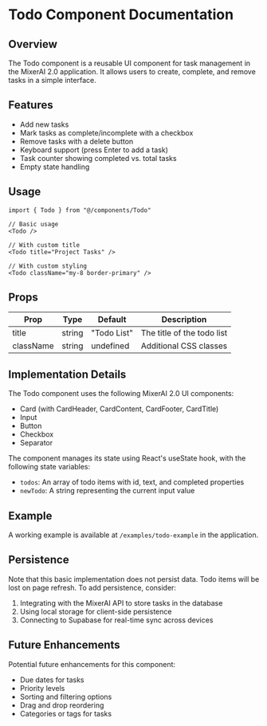 # Todo Component Documentation

## Overview

The Todo component is a reusable UI component for task management in the MixerAI 2.0 application. It allows users to create, complete, and remove tasks in a simple interface.

## Features

- Add new tasks
- Mark tasks as complete/incomplete with a checkbox
- Remove tasks with a delete button
- Keyboard support (press Enter to add a task)
- Task counter showing completed vs. total tasks
- Empty state handling

## Usage

```tsx
import { Todo } from "@/components/Todo"

// Basic usage
<Todo />

// With custom title
<Todo title="Project Tasks" />

// With custom styling
<Todo className="my-8 border-primary" />
```

## Props

| Prop      | Type     | Default     | Description                |
|-----------|----------|-------------|----------------------------|
| title     | string   | "Todo List" | The title of the todo list |
| className | string   | undefined   | Additional CSS classes     |

## Implementation Details

The Todo component uses the following MixerAI 2.0 UI components:
- Card (with CardHeader, CardContent, CardFooter, CardTitle)
- Input
- Button
- Checkbox
- Separator

The component manages its state using React's useState hook, with the following state variables:
- `todos`: An array of todo items with id, text, and completed properties
- `newTodo`: A string representing the current input value

## Example

A working example is available at `/examples/todo-example` in the application.

## Persistence

Note that this basic implementation does not persist data. Todo items will be lost on page refresh. To add persistence, consider:

1. Integrating with the MixerAI API to store tasks in the database
2. Using local storage for client-side persistence
3. Connecting to Supabase for real-time sync across devices

## Future Enhancements

Potential future enhancements for this component:
- Due dates for tasks
- Priority levels
- Sorting and filtering options
- Drag and drop reordering
- Categories or tags for tasks 